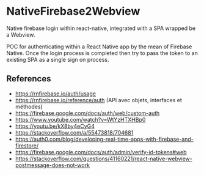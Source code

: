 # NativeFirebase2Webview

Native firebase login within react-native, integrated with a SPA wrapped be a Webview.

POC for authenticating within a React Native app by the mean of Firebase Native. Once the login process is completed then try
to pass the token to an existing SPA as a single sign on process.

## References

* https://rnfirebase.io/auth/usage
* https://rnfirebase.io/reference/auth (API avec objets, interfaces et méthodes)
* https://firebase.google.com/docs/auth/web/custom-auth
* https://www.youtube.com/watch?v=WtYzHTXHBp0
* https://youtu.be/kX8by4eCyG4
* https://stackoverflow.com/a/55473818/704681
* https://auth0.com/blog/developing-real-time-apps-with-firebase-and-firestore/
* https://firebase.google.com/docs/auth/admin/verify-id-tokens#web
* https://stackoverflow.com/questions/41160221/react-native-webview-postmessage-does-not-work


